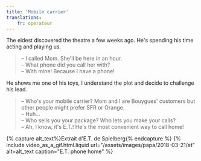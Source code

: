 ```yaml
---
title: 'Mobile carrier'
translations:
    fr: operateur
---
```


The eldest discovered the theatre a few weeks ago. He's spending his time acting and playing us.

<!-- more -->

> – I called Mom. She'll be here in an hour.  
> – What phone did you call her with?  
> – With mine! Because I have a phone!

He shows me one of his toys, I understand the plot and decide to challenge his lead.

> – Who's your mobile carrier? Mom and I are Bouygues' customers but other people might prefer SFR or Orange.  
> – Huh…  
> – Who sells you your package? Who lets you make your calls?  
> – Ah, I know, it's E.T.! He's the most convenient way to call home!

{% capture alt_text%}Extrait d'E.T. de Spielberg{% endcapture %} {% include video_as_a_gif.html.liquid
url="/assets/images/papa/2018-03-21/et"
alt=alt_text
caption="E.T. phone home"
%}
